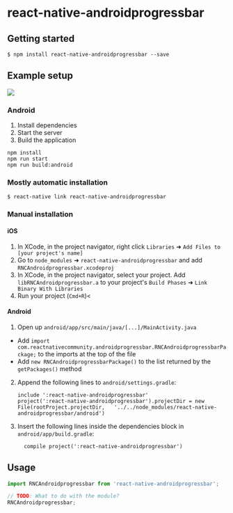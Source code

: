 
# react-native-androidprogressbar

## Getting started

`$ npm install react-native-androidprogressbar --save`

## Example setup
![](https://user-images.githubusercontent.com/25158423/57262658-0d4c5b00-703b-11e9-9e0d-bdf7cb8f942a.gif)

### Android
1. Install dependencies
2. Start the server
3. Build the application
```
npm install
npm run start
npm run build:android
```

### Mostly automatic installation

`$ react-native link react-native-androidprogressbar`

### Manual installation


#### iOS

1. In XCode, in the project navigator, right click `Libraries` ➜ `Add Files to [your project's name]`
2. Go to `node_modules` ➜ `react-native-androidprogressbar` and add `RNCAndroidprogressbar.xcodeproj`
3. In XCode, in the project navigator, select your project. Add `libRNCAndroidprogressbar.a` to your project's `Build Phases` ➜ `Link Binary With Libraries`
4. Run your project (`Cmd+R`)<

#### Android

1. Open up `android/app/src/main/java/[...]/MainActivity.java`
  - Add `import com.reactnativecommunity.androidprogressbar.RNCAndroidprogressbarPackage;` to the imports at the top of the file
  - Add `new RNCAndroidprogressbarPackage()` to the list returned by the `getPackages()` method
2. Append the following lines to `android/settings.gradle`:
  	```
  	include ':react-native-androidprogressbar'
  	project(':react-native-androidprogressbar').projectDir = new File(rootProject.projectDir, 	'../../node_modules/react-native-androidprogressbar/android')
  	```
3. Insert the following lines inside the dependencies block in `android/app/build.gradle`:
  	```
      compile project(':react-native-androidprogressbar')
  	```


## Usage
```javascript
import RNCAndroidprogressbar from 'react-native-androidprogressbar';

// TODO: What to do with the module?
RNCAndroidprogressbar;
```
  
